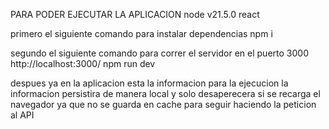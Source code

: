 PARA PODER EJECUTAR LA APLICACION 
node v21.5.0
react 


primero el siguiente comando para instalar dependencias
npm i



segundo el siguiente comando para correr el servidor en el puerto 3000 http://localhost:3000/
npm run dev


despues ya en la aplicacion esta la informacion para la ejecucion la informacion persistira de manera local y solo desaperecera si se recarga el navegador ya que no se guarda en cache para seguir haciendo la peticion al API





